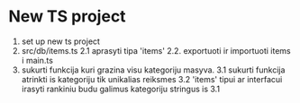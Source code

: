 # New TS project

1. set up new ts project
2. src/db/items.ts
   2.1 aprasyti tipa 'items'
   2.2. exportuoti ir importuoti items i main.ts
3. sukurti funkcija kuri grazina visu kategoriju masyva.
   3.1 sukurti funkcija atrinkti is kategoriju tik unikalias reiksmes
   3.2 'items' tipui ar interfacui irasyti rankiniu budu galimus kategoriju stringus is 3.1
